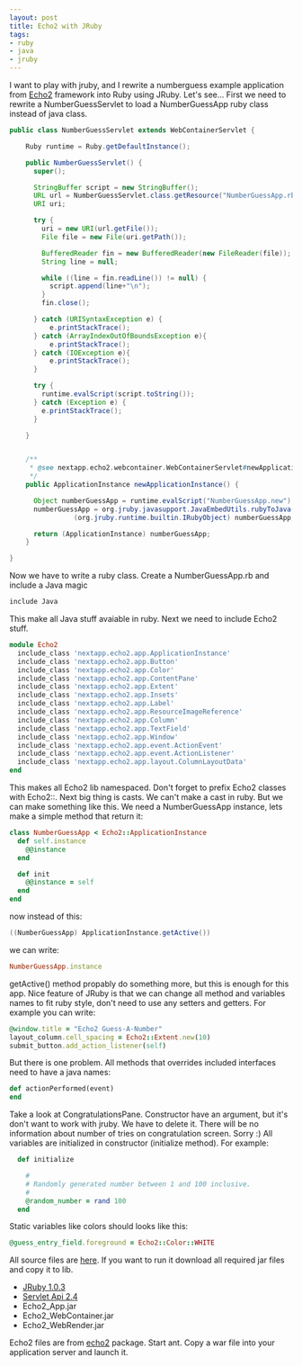 ```yaml
---
layout: post
title: Echo2 with JRuby
tags:
- ruby
- java
- jruby
---
```


I want to play with jruby, and I rewrite a numberguess example application from <a href="http://echo.nextapp.com/site/echo2">Echo2</a> framework into Ruby using JRuby.
Let's see...
First we need to rewrite a NumberGuessServlet to load a NumberGuessApp ruby class instead of java class.

```java
public class NumberGuessServlet extends WebContainerServlet {

    Ruby runtime = Ruby.getDefaultInstance();

    public NumberGuessServlet() {
      super();

      StringBuffer script = new StringBuffer();
      URL url = NumberGuessServlet.class.getResource("NumberGuessApp.rb");
      URI uri;

      try {
        uri = new URI(url.getFile());
        File file = new File(uri.getPath());

        BufferedReader fin = new BufferedReader(new FileReader(file));
        String line = null;

        while ((line = fin.readLine()) != null) {
          script.append(line+"\n");
        }
        fin.close();

      } catch (URISyntaxException e) {
          e.printStackTrace();
      } catch (ArrayIndexOutOfBoundsException e){
          e.printStackTrace();
      } catch (IOException e){
          e.printStackTrace();
      }

      try {
        runtime.evalScript(script.toString());
      } catch (Exception e) {
        e.printStackTrace();
      }

    }


    /**
     * @see nextapp.echo2.webcontainer.WebContainerServlet#newApplicationInstance()
     */
    public ApplicationInstance newApplicationInstance() {

      Object numberGuessApp = runtime.evalScript("NumberGuessApp.new");
      numberGuessApp = org.jruby.javasupport.JavaEmbedUtils.rubyToJava(runtime,
                (org.jruby.runtime.builtin.IRubyObject) numberGuessApp, ApplicationInstance.class);

      return (ApplicationInstance) numberGuessApp;
    }

}
```

Now we have to write a ruby class.
Create a NumberGuessApp.rb and include a Java magic

```java
include Java
```

This make all Java stuff avaiable in ruby.
Next we need to include Echo2 stuff.

```ruby
module Echo2
  include_class 'nextapp.echo2.app.ApplicationInstance'
  include_class 'nextapp.echo2.app.Button'
  include_class 'nextapp.echo2.app.Color'
  include_class 'nextapp.echo2.app.ContentPane'
  include_class 'nextapp.echo2.app.Extent'
  include_class 'nextapp.echo2.app.Insets'
  include_class 'nextapp.echo2.app.Label'
  include_class 'nextapp.echo2.app.ResourceImageReference'
  include_class 'nextapp.echo2.app.Column'
  include_class 'nextapp.echo2.app.TextField'
  include_class 'nextapp.echo2.app.Window'
  include_class 'nextapp.echo2.app.event.ActionEvent'
  include_class 'nextapp.echo2.app.event.ActionListener'
  include_class 'nextapp.echo2.app.layout.ColumnLayoutData'
end
```

This makes all Echo2 lib namespaced. Don't forget to prefix Echo2 classes with Echo2::.
Next big thing is casts. We can't make a cast in ruby. But we can make something like this.
We need a NumberGuessApp instance, lets make a simple method that return it:

```ruby
class NumberGuessApp < Echo2::ApplicationInstance
  def self.instance
    @@instance
  end

  def init
    @@instance = self
  end
end
```

now instead of this:

```java
((NumberGuessApp) ApplicationInstance.getActive())
```

we can write:

```ruby
NumberGuessApp.instance
```

getActive() method propably do something more, but this is enough for this app.
Nice feature of JRuby is that we can change all method and variables names to fit ruby style, don't need to use any setters and getters.
For example you can write:

```ruby
@window.title = "Echo2 Guess-A-Number"
layout_column.cell_spacing = Echo2::Extent.new(10)
submit_button.add_action_listener(self)
```

But there is one problem. All methods that overrides included interfaces need to have a java names:

```ruby
def actionPerformed(event)
end
```

Take a look at CongratulationsPane. Constructor have an argument, but it's don't want to work with jruby. We have to delete it. There will be no information about number of tries on congratulation screen. Sorry :)
All variables are initialized in constructor (initialize method). For example:

```ruby
  def initialize

    #
    # Randomly generated number between 1 and 100 inclusive.
    #
    @random_number = rand 100
  end
```

Static variables like colors should looks like this:

```ruby
@guess_entry_field.foreground = Echo2::Color::WHITE
```

All source files are <a href="http://fazibear.googlepages.com/echo2_numberguess.tar.gz">here</a>.
If you want to run it download all required jar files and copy it to lib.

 - <a href="http://repo1.maven.org/maven2/org/jruby/jruby-complete/1.0.3/jruby-complete-1.0.3.jar">JRuby 1.0.3</a>
 - <a href="http://mirrors.ibiblio.org/pub/mirrors/maven2/servletapi/servlet-api/2.4/servlet-api-2.4.jar">Servlet Api 2.4</a>
 - Echo2_App.jar
 - Echo2_WebContainer.jar
 - Echo2_WebRender.jar
 
Echo2 files are from <a href="http://download.nextapp.com/downloads/echo2/2.0.0/NextApp_Echo2.tgz">echo2</a> package.
Start ant.
Copy a war file into your application server and launch it.